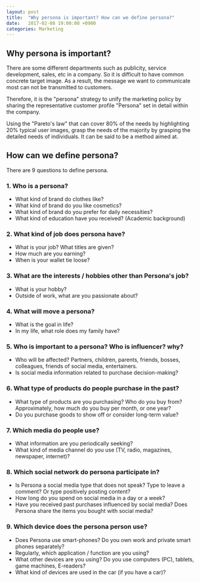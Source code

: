 ```yaml
---
layout: post
title:  "Why persona is important? How can we define persona?"
date:   2017-02-08 19:00:00 +0900
categories: Marketing
---
```


## Why persona is important?

There are some different departments such as publicity, service development, sales, etc in a company.
So it is difficult to have common concrete target image.
As a result, the message we want to communicate most can not be transmitted to customers. 

Therefore,
it is the "persona" strategy to unify the marketing policy by sharing the representative customer profile "Persona" set in detail within the company. 

Using the "Pareto's law" that can cover 80% of the needs by highlighting 20% typical user images,
grasp the needs of the majority by grasping the detailed needs of individuals.
It can be said to be a method aimed at.

## How can we define persona?

There are 9 questions to define persona.

### 1. Who is a persona?

- What kind of brand do clothes like?
- What kind of brand do you like cosmetics?
- What kind of brand do you prefer for daily necessities?
- What kind of education have you received? (Academic background)

### 2. What kind of job does persona have?

- What is your job? What titles are given?
- How much are you earning?
- When is your wallet tie loose?

### 3. What are the interests / hobbies other than Persona's job?

- What is your hobby?
- Outside of work, what are you passionate about?

### 4. What will move a persona?

- What is the goal in life?
- In my life, what role does my family have?

### 5. Who is important to a persona? Who is influencer? why?

- Who will be affected? Partners, children, parents, friends, bosses, colleagues, friends of social media, entertainers.
- Is social media information related to purchase decision-making?

### 6. What type of products do people purchase in the past?

- What type of products are you purchasing? Who do you buy from? Approximately, how much do you buy per month, or one year?
- Do you purchase goods to show off or consider long-term value?

### 7. Which media do people use?

- What information are you periodically seeking?
- What kind of media channel do you use (TV, radio, magazines, newspaper, internet)?

### 8. Which social network do persona participate in?

- Is Persona a social media type that does not speak? Type to leave a comment? Or type positively posting content?
- How long do you spend on social media in a day or a week?
- Have you received past purchases influenced by social media? Does Persona share the items you bought with social media?

### 9. Which device does the persona person use?

- Does Persona use smart-phones? Do you own work and private smart phones separately?
- Regularly, which application / function are you using?
- What other devices are you using? Do you use computers (PC), tablets, game machines, E-readers?
- What kind of devices are used in the car (if you have a car)?